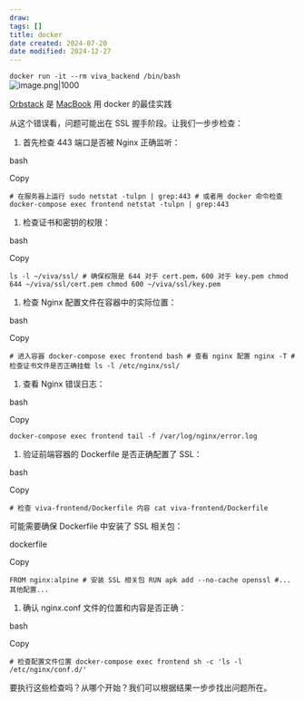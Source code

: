 ```yaml
---
draw:
tags: []
title: docker
date created: 2024-07-20
date modified: 2024-12-27
---
```


`docker run -it --rm viva_backend /bin/bash`  
![image.png|1000](https://imagehosting4picgo.oss-cn-beijing.aliyuncs.com/imagehosting/fix-dir%2Fpicgo%2Fpicgo-clipboard-images%2F2024%2F07%2F20%2F22-46-47-16d0d8394aee51737c6924bf849aa23c-20240720224647-c2b05e.png)

[Orbstack](Orbstack.md) 是 [MacBook](MacBook.md) 用 docker 的最佳实践

从这个错误看，问题可能出在 SSL 握手阶段。让我们一步步检查：

1. 首先检查 443 端口是否被 Nginx 正确监听：

bash

Copy

`# 在服务器上运行 sudo netstat -tulpn | grep:443 # 或者用 docker 命令检查 docker-compose exec frontend netstat -tulpn | grep:443`

1. 检查证书和密钥的权限：

bash

Copy

`ls -l ~/viva/ssl/ # 确保权限是 644 对于 cert.pem，600 对于 key.pem chmod 644 ~/viva/ssl/cert.pem chmod 600 ~/viva/ssl/key.pem`

1. 检查 Nginx 配置文件在容器中的实际位置：

bash

Copy

`# 进入容器 docker-compose exec frontend bash # 查看 nginx 配置 nginx -T # 检查证书文件是否正确挂载 ls -l /etc/nginx/ssl/`

1. 查看 Nginx 错误日志：

bash

Copy

`docker-compose exec frontend tail -f /var/log/nginx/error.log`

1. 验证前端容器的 Dockerfile 是否正确配置了 SSL：

bash

Copy

`# 检查 viva-frontend/Dockerfile 内容 cat viva-frontend/Dockerfile`

可能需要确保 Dockerfile 中安装了 SSL 相关包：

dockerfile

Copy

`FROM nginx:alpine # 安装 SSL 相关包 RUN apk add --no-cache openssl #... 其他配置...`

1. 确认 nginx.conf 文件的位置和内容是否正确：

bash

Copy

`# 检查配置文件位置 docker-compose exec frontend sh -c 'ls -l /etc/nginx/conf.d/'`

要执行这些检查吗？从哪个开始？我们可以根据结果一步步找出问题所在。
